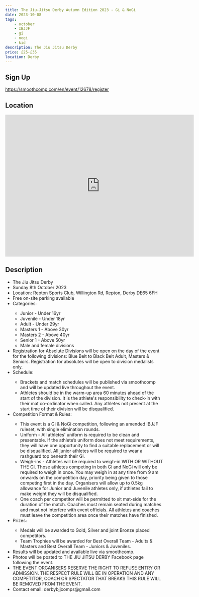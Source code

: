 ```yaml
---
title: The Jiu-Jitsu Derby Autumn Edition 2023 - Gi & NoGi
date: 2023-10-08
tags:
    - october
    - IBJJF
    - gi 
    - nogi 
    - kid
description: The Jiu Jitsu Derby
price: £25-£35
location: Derby
---
```

## Sign Up
https://smoothcomp.com/en/event/12678/register

## Location
<iframe src="https://www.google.com/maps/embed?pb=!1m17!1m12!1m3!1d2409.832966672716!2d-1.5591802841804587!3d52.843394779876775!2m3!1f0!2f0!3f0!3m2!1i1024!2i768!4f13.1!3m2!1m1!2zNTLCsDUwJzM2LjIiTiAxwrAzMycyNS4yIlc!5e0!3m2!1sen!2suk!4v1690222069317!5m2!1sen!2suk" width="600" height="450" style="border:0;" allowfullscreen="" loading="lazy" referrerpolicy="no-referrer-when-downgrade"></iframe>

## Description
<ul>
  <li>The Jiu Jitsu Derby</li>
  <li>Sunday 8th October 2023</li>
  <li>Location: Repton Sports Club, Willington Rd, Repton, Derby DE65 6FH</li>
  <li>Free on-site parking available</li>
  <li>Categories:</li>
  <ul>
    <li>Junior - Under 16yr</li>
    <li>Juvenile - Under 18yr</li>
    <li>Adult - Under 29yr</li>
    <li>Masters 1 - Above 30yr</li>
    <li>Masters 2 - Above 40yr</li>
    <li>Senior 1 - Above 50yr</li>
    <li>Male and female divisions</li>
  </ul>
  <li>Registration for Absolute Divisions will be open on the day of the event for the following divisions: Blue Belt to Black Belt Adult, Masters & Seniors. Registration for absolutes will be open to division medalists only.</li>
  <li>Schedule:</li>
  <ul>
    <li>Brackets and match schedules will be published via smoothcomp and will be updated live throughout the event.</li>
    <li>Athletes should be in the warm-up area 60 minutes ahead of the start of the division. It is the athlete's responsibility to check-in with their mat co-ordinator when called. Any athletes not present at the start time of their division will be disqualified.</li>
  </ul>
  <li>Competition Format & Rules:</li>
  <ul>
    <li>This event is a Gi & NoGi competition, following an amended IBJJF ruleset, with single elimination rounds.</li>
    <li>Uniform - All athletes' uniform is required to be clean and presentable. If the athlete’s uniform does not meet requirements, they will have one opportunity to find a suitable replacement or will be disqualified. All junior athletes will be required to wear a rashguard top beneath their Gi.</li>
    <li>Weigh-ins - Athletes will be required to weigh-in WITH OR WITHOUT THE GI. Those athletes competing in both Gi and NoGi will only be required to weigh in once. You may weigh in at any time from 9 am onwards on the competition day, priority being given to those competing first in the day. Organisers will allow up to 0.5kg allowance for Junior and Juvenile athletes only, if athletes fail to make weight they will be disqualified.</li>
    <li>One coach per competitor will be permitted to sit mat-side for the duration of the match. Coaches must remain seated during matches and must not interfere with event officials. All athletes and coaches must leave the competition area once their matches have finished.</li>
  </ul>
  <li>Prizes:</li>
  <ul>
    <li>Medals will be awarded to Gold, Silver and joint Bronze placed competitors.</li>
    <li>Team Trophies will be awarded for Best Overall Team - Adults & Masters and Best Overall Team - Juniors & Juveniles.</li>
  </ul>
  <li>Results will be updated and available live via smoothcomp.</li>
  <li>Photos will be posted to THE JIU JITSU DERBY Facebook page following the event.</li>
  <li>THE EVENT ORGANISERS RESERVE THE RIGHT TO REFUSE ENTRY OR ADMISSION. THE RESPECT RULE WILL BE IN OPERATION AND ANY COMPETITOR, COACH OR SPECTATOR THAT BREAKS THIS RULE WILL BE REMOVED FROM THE EVENT.</li>
  <li>Contact email: derbybjjcomps@gmail.com</li>
</ul>